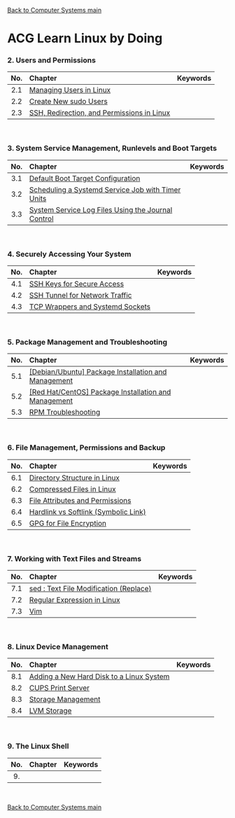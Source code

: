 [Back to Computer Systems main](../../../README.md)

# ACG Learn Linux by Doing

### 2. Users and Permissions
|No.|Chapter|Keywords|
|:-:|:------|:-------|
|2.1|[Managing Users in Linux]()||
|2.2|[Create New sudo Users]()||
|2.3|[SSH, Redirection, and Permissions in Linux]()||

<br>

### 3. System Service Management, Runlevels and Boot Targets
|No.|Chapter|Keywords|
|:-:|:------|:-------|
|3.1|[Default Boot Target Configuration]()||
|3.2|[Scheduling a Systemd Service Job with Timer Units]()||
|3.3|[System Service Log Files Using the Journal Control]()||

<br>

### 4. Securely Accessing Your System
|No.|Chapter|Keywords|
|:-:|:------|:-------|
|4.1|[SSH Keys for Secure Access]()||
|4.2|[SSH Tunnel for Network Traffic]()||
|4.3|[TCP Wrappers and Systemd Sockets]()||

<br>

### 5. Package Management and Troubleshooting
|No.|Chapter|Keywords|
|:-:|:------|:-------|
|5.1|[[Debian/Ubuntu] Package Installation and Management]()||
|5.2|[[Red Hat/CentOS] Package Installation and Management]()||
|5.3|[RPM Troubleshooting]()||

<br>

### 6. File Management, Permissions and Backup
|No.|Chapter|Keywords|
|:-:|:------|:-------|
|6.1|[Directory Structure in Linux]()||
|6.2|[Compressed Files in Linux]()||
|6.3|[File Attributes and Permissions]()||
|6.4|[Hardlink vs Softlink (Symbolic Link)]()||
|6.5|[GPG for File Encryption]()||

<br>

### 7. Working with Text Files and Streams
|No.|Chapter|Keywords|
|:-:|:------|:-------|
|7.1|[sed : Text File Modification (Replace)]()||
|7.2|[Regular Expression in Linux]()||
|7.3|[Vim]()||

<br>

### 8. Linux Device Management
|No.|Chapter|Keywords|
|:-:|:------|:-------|
|8.1|[Adding a New Hard Disk to a Linux System]()||
|8.2|[CUPS Print Server]()||
|8.3|[Storage Management]()||
|8.4|[LVM Storage](./8_4/note.md)||

<br>

### 9. The Linux Shell
|No.|Chapter|Keywords|
|:-:|:------|:-------|
|9.|[]()||

<br>



[Back to Computer Systems main](../../../README.md)